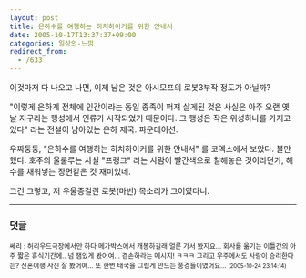 ```yaml
---
layout: post
title: 은하수를 여행하는 히치하이커를 위한 안내서
date: 2005-10-17T13:37:37+09:00
categories: 일상의-느낌
redirect_from:
  - /633
---
```


이것마저 다 나오고 나면, 이제 남은 것은 아시모프의 로봇3부작 정도가 아닐까?

"이렇게 은하계 전체에 인간이라는 동일 종족이 퍼져 살게된 것은 사실은 아주 오랜 옛날 지구라는 행성에서 인류가 시작되었기 때문이다. 그 행성은 작은 위성하나를 가지고 있다" 라는 전설이 남아있는 은하 제국. 파운데이션.

우짜둥둥, "은하수를 여행하는 히치하이커를 위한 안내서" 를 코엑스에서 보았다. 볼만했다. 호주의 울룰루는 사실 "프랭크" 라는 사람이 빨간색으로 칠해놓은 것이라던가, 해수를 채워넣는 장면같은 것 재미있네.

그건 그렇고, 저 우울증걸린 로봇(마빈) 목소리가 그이였다니.

* * *

### 댓글



<!--- cmt:1048 --->
<!--- mail: --->
<!--- parent:0 --->

<small>쎄리 : 허리우드극장에서만 하다 메가박스에서 개봉하길래 얼른 가서 봤지요... 회사를 옮기는 이틀간의 아주 짧은 휴식기간에..  넘 잼있게 봤어여... 겸손하라는 메시지! ㅋㅋㅋ 그리고 우주에서도 사랑이 승리한다는?  신혼여행 사진 잘 봤어여... 또 한번 태국을 그립게 만드는 풍경들이였어요... <small>(2005-10-24 23:14:14)</small></small>

